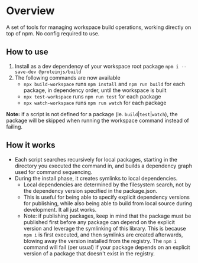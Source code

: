 # Overview

A set of tools for managing workspace build operations, working directly on top of npm. No config required to use. 

## How to use

1. Install as a dev dependency of your workspace root package `npm i --save-dev @proteinjs/build`
2. The following commands are now available
    - `npx build-workspace` runs `npm install` and `npm run build` for each package, in dependency order, until the workspace is built
    - `npx test-workspace` runs `npm run test` for each package
    - `npx watch-workspace` runs `npm run watch` for each package

**Note:** if a script is not defined for a package (ie. `build`|`test`|`watch`), the package will be skipped when running the workspace command instead of failing.

## How it works

- Each script searches recursively for local packages, starting in the directory you executed the command in, and builds a dependency graph used for command sequencing.
- During the install phase, it creates symlinks to local dependencies.
    - Local dependencies are determined by the filesystem search, not by the dependency version specified in the package.json.
    - This is useful for being able to specify explicit dependency versions for publishing, while also being able to build from local source during development. It all just works.
    - Note: if publishing packages, keep in mind that the package must be published first before any package can depend on the explicit version and leverage the symlinking of this library. This is because `npm i` is first executed, and then symlinks are created afterwards, blowing away the version installed from the registry. The `npm i` command will fail (per usual) if your package depends on an explicit version of a package that doesn't exist in the registry.